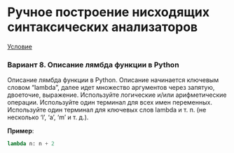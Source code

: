 # Ручное построение нисходящих синтаксических анализаторов

[Условие](02-recursive-parsing.pdf) <!---переписать нужную часть красиво-->

### Вариант 8. Описание лямбда функции в Python

Описание лямбда функции в Python. Описание начинается ключевым словом “lambda”, далее идет множество аргументов через
запятую, двоеточие, выражение. Используйте логические и/или арифметические операции.
Используйте один терминал для всех имен переменных. Используйте один терминал для ключевых слов lambda и т. п. (не
несколько ‘l’, ‘a’, ‘m’ и т. д.).

**Пример**:
```python 
lambda n: n + 2
```